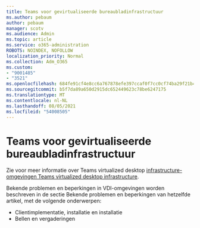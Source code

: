 ```yaml
---
title: Teams voor gevirtualiseerde bureaubladinfrastructuur
ms.author: pebaum
author: pebaum
manager: scotv
ms.audience: Admin
ms.topic: article
ms.service: o365-administration
ROBOTS: NOINDEX, NOFOLLOW
localization_priority: Normal
ms.collection: Adm_O365
ms.custom:
- "9001485"
- "3521"
ms.openlocfilehash: 684fe91cf4e8cc6a767878efe397ccaf0f7cc0cf74ba29f21b40d77c18a028f7
ms.sourcegitcommit: b5f7da89a650d2915dc652449623c78be6247175
ms.translationtype: MT
ms.contentlocale: nl-NL
ms.lasthandoff: 08/05/2021
ms.locfileid: "54008505"
---
```

# <a name="teams-for-virtualized-desktop-infrastructure"></a>Teams voor gevirtualiseerde bureaubladinfrastructuur

Zie voor meer informatie over Teams virtualized desktop [infrastructure-omgevingen Teams virtualized desktop infrastructure](https://docs.microsoft.com/microsoftteams/teams-for-vdi).

Bekende problemen en beperkingen in VDI-omgevingen worden beschreven in de sectie Bekende problemen en beperkingen van hetzelfde artikel, met de volgende onderwerpen: [](https://docs.microsoft.com/microsoftteams/teams-for-vdi#known-issues-and-limitations)
 - Clientimplementatie, installatie en installatie
 - Bellen en vergaderingen